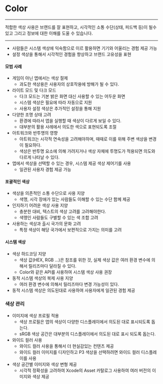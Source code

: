 # Color

---

<aside>

적합한 색상 사용은 브랜드를 잘 표현하고, 시각적인 소통 수단(상태, 피드백 등)이 될수 있고 그리고 정보에 대한 이해를 도울 수 있습니다. 

</aside>

---
- 사람들은 시스템 색상에 익숙함으로 이르 활용하면 기기와 어울리는 경험 제공 가능
- 설정 색상을 통해서 시각적인 경험을 향상하고 브랜드 고유성을 표현
#### 모범 사례

- 게임이 아닌 앱에서는 색상 절제
    - 과도한 색상용은 사용자의 상호작용에 방해가 될 수 있다.
- 라이트 모드 및 다크 모드
    - 다크 모드는 기본 밝은 화면 대신 사용할 수 있는 어두운  화면
    - 시스템 색상은 필요에 따라 자동으로 지원
    - 사용자 설정 색상은 추가적인 설정을 통해 지원
- 다양한 조명 상태 고려
    - 환경에 따라서 앱을 실행할 때 색상이 다르게 보일 수 있다.
    - 대부분의 활용 사례에서 의도한 색으로 표현되도록 조절
- 아트워크와 반투명의 영향
    - 아트워크는 시각적 연속성을 고려해야하며, 때때로 이를 위해 주변 색상을 변경이 필요하다.
    - 색상은 반투명 요소에 의해 가려지거나 색상 자체에 투명도가 적용되면 의도와 다르게 나타날 수 있다.
- 앱에서 색상을 선택할 수 있는 경우, 시스템 제공 색상 제어기를 사용
    - 일관된 사용자 경험 제공 가능

#### 포괄적인 색상

- 색상을 의존적인 소통 수단으로 사용 지양
    - 색맹, 시각 장애가 있는 사람들도 이해할 수 있는 수단 함께 제공
- 인지하기 어려운 색상 사용 지양
    - 충분한 대비, 텍스트의 색상 고려를 고려해야한다.
    - 색맹인 사람들도 구별할 수 있는 색 조합 고려
- 사용하는 색상과 출시 국가의 문화 고려
    - 특정 색상이 해당 국가에서 보편적으로 가지는 의미를 고려

#### 시스템 색상

- 색상 하드코딩 지양
    - 색상 값(HEX, RGB …)은 참조를 위한 것, 실제 색상 값은 여러 환경 변수에 의해서 릴리즈마다 달라질 수  있다.
    - Color와 같은 API를 사용하여 시스템 색상 사용 권장
- 동적 시스템 색상의 복제 사용 지양
    - 여러 환경 변수에 의해서 릴리즈마다 변경 가능성이 있다.
- 동적 시스템 색상은 의도된대로 사용하여 사용자에게 일관된 경험 제공

### 색상 관리

- 이미지에 색상 프로필 적용
    - 색상 프로필은 앱의 색상이 다양한 디스플레이에서 의도된 대로 표시되도록 돕는다.
    - sRGB 색상 공간은 대부분의 디스플레이에서 의도된 대로 표시 되도록 돕는다.
- 와이드 컬러 사용
    - 와이드 컬러 사용을 통해서 더 현실감있는 컨텐츠 제공
    - 와이드 컬러 이미지를 디자인하고 P3 색상을 선택하려면 와이드 컬러 디스플레이를 사용
- 색상 공간별 이미지와 색상 변형 제공
    - 시각적 정확성을 고려하여 Xcode의 Asset 카탈로그 사용하여 여러 버전의 이미지와 색상 제공